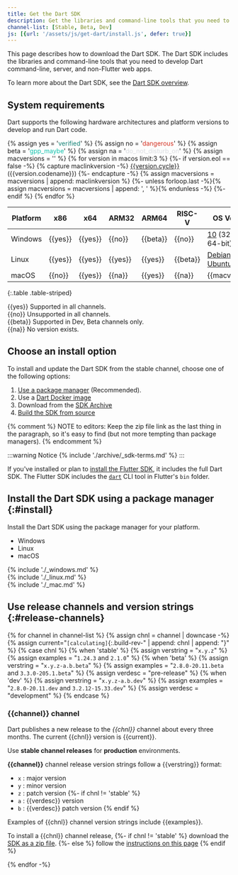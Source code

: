 ```yaml
---
title: Get the Dart SDK
description: Get the libraries and command-line tools that you need to develop Dart web, command-line, and server apps.
channel-list: [Stable, Beta, Dev]
js: [{url: '/assets/js/get-dart/install.js', defer: true}]
---
```


This page describes how to download the Dart SDK.
The Dart SDK includes the libraries and command-line tools that you need to develop Dart command-line, server, and non-Flutter web apps.

To learn more about the Dart SDK, see the [Dart SDK overview](/tools/sdk).

## System requirements

Dart supports the following hardware architectures and platform versions
to develop and run Dart code.

{% assign yes = '<span class="material-symbols" style="color: #158477;">verified</span>' %}
{% assign no = '<span class="material-symbols" style="color: #D43324">dangerous</span>' %}
{% assign beta = '<span class="material-symbols" style="color: #13C2AD">gpp_maybe</span>' %}
{% assign na = '<span class="material-symbols" style="color: #DADCE0">do_not_disturb_on</span>' %}
{% assign macversions = '' %}
{% for version in macos limit:3 %}
{%- if version.eol == false -%}
{% capture maclinkversion -%}
[{{version.cycle}}]({{version.link}}) ({{version.codename}})
{%- endcapture -%}
{% assign macversions = macversions | append: maclinkversion %}
{%- unless forloop.last -%}{% assign macversions = macversions | append: ', ' %}{% endunless -%}
{%- endif %}
{% endfor %}

| Platform |   x86   |   x64   |  ARM32  |   ARM64   | RISC-V   | OS Versions                       |
|----------|---------|---------|---------|-----------|----------|-----------------------------------|
| Windows  | {{yes}} | {{yes}} | {{no}}  | {{beta}}  | {{no}}   | [10] (32-bit, 64-bit), [11][]     |
| Linux    | {{yes}} | {{yes}} | {{yes}} | {{yes}}   | {{beta}} | [Debian stable][], [Ubuntu LTS][] |
| macOS    | {{no}}  | {{yes}} | {{na}}  | {{yes}}   | {{na}}   | {{macversions}}                   |

{:.table .table-striped}

{{yes}} Supported in all channels.  
{{no}} Unsupported in all channels.  
{{beta}} Supported in Dev, Beta channels only.  
{{na}} No version exists.

## Choose an install option

To install and update the Dart SDK from the stable channel,
choose one of the following options:

1. [Use a package manager](#install) (Recommended).
1. Use a [Dart Docker image][dart-docker]
1. Download from the [SDK Archive](/get-dart/archive)
1. [Build the SDK from source][build-source]

{% comment %}
NOTE to editors: Keep the zip file link as the last thing in the paragraph,
so it's easy to find (but not more tempting than package managers).
{% endcomment %}

:::warning Notice
{% include './archive/_sdk-terms.md' %}
:::

If you've installed or plan to [install the Flutter SDK][install-flutter],
it includes the full Dart SDK. The Flutter SDK includes the
[`dart`](/tools/dart-tool) CLI tool in Flutter's `bin` folder.

## Install the Dart SDK using a package manager {:#install}

Install the Dart SDK using the package manager for your platform.

<ul class="tabs__top-bar">
  <li class="tab-link current" data-tab="tab-sdk-install-windows">Windows</li>
  <li class="tab-link" data-tab="tab-sdk-install-linux">Linux</li>
  <li class="tab-link" data-tab="tab-sdk-install-mac">macOS</li>
</ul>
<div id="tab-sdk-install-windows" class="tabs__content current" markdown="1">
{% include './_windows.md' %}
</div>
<div id="tab-sdk-install-linux" class="tabs__content" markdown="1">
{% include './_linux.md' %}
</div>
<div id="tab-sdk-install-mac" class="tabs__content" markdown="1">
{% include './_mac.md' %}
</div>

## Use release channels and version strings {:#release-channels}

{% for channel in channel-list %}
{% assign chnl = channel | downcase -%}
{% assign current="`[calculating]`{:.build-rev-" | append: chnl | append: "}" %}
{% case chnl %}
{% when 'stable' %}
{% assign verstring = "`x.y.z`" %}
{% assign examples = "`1.24.3` and `2.1.0`" %}
{% when 'beta' %}
{% assign verstring = "`x.y.z-a.b.beta`" %}
{% assign examples = "`2.8.0-20.11.beta` and `3.3.0-205.1.beta`" %}
{% assign verdesc = "pre-release" %}
{% when 'dev' %}
{% assign verstring = "`x.y.z-a.b.dev`" %}
{% assign examples = "`2.8.0-20.11.dev` and `3.2.12-15.33.dev`" %}
{% assign verdesc = "development" %}
{% endcase %}

### {{channel}} channel

Dart publishes a new release to the *{{chnl}}* channel about every three months.
The current {{chnl}} version is {{current}}.

Use **stable channel releases** for **production** environments.

**{{channel}}** channel release version strings follow a {{verstring}} format:

* `x` : major version
* `y` : minor version
* `z` : patch version
{%- if chnl != 'stable' %}
* `a` : {{verdesc}} version
* `b` : {{verdesc}} patch version
{% endif %}

Examples of {{chnl}} channel version strings include {{examples}}.

To install a {{chnl}} channel release,
{%- if chnl != 'stable' %}
download the [SDK as a zip file][dl-sdk].
{%- else %}
follow the [instructions on this page](#install)
{% endif %}

{% endfor -%}

[build-source]: https://github.com/dart-lang/sdk/wiki/Building
[dart-docker]: https://hub.docker.com/_/dart
[dl-sdk]: /get-dart/archive
[install-flutter]: {{site.flutter-docs}}/get-started/install
[10]: https://www.microsoft.com/en-us/software-download/windows10%20
[11]: https://www.microsoft.com/en-us/software-download/windows11
[Debian stable]: https://www.debian.org/releases
[Ubuntu LTS]: https://wiki.ubuntu.com/Releases
